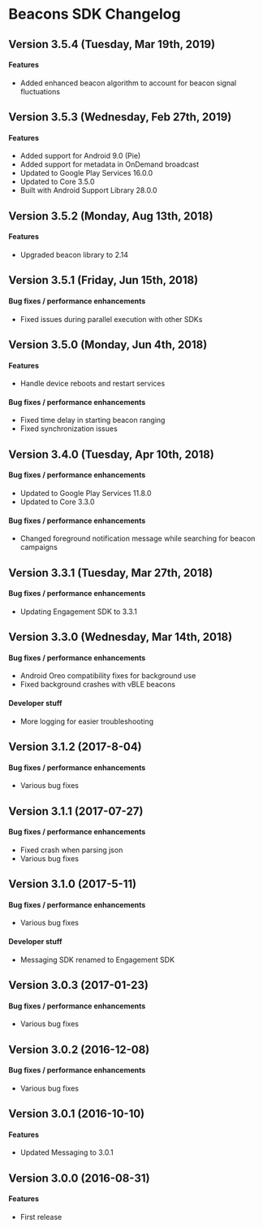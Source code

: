 # Beacons SDK Changelog
## Version 3.5.4 (Tuesday, Mar 19th, 2019)
#### Features
* Added enhanced beacon algorithm to account for beacon signal fluctuations

## Version 3.5.3 (Wednesday, Feb 27th, 2019)
#### Features
* Added support for Android 9.0 (Pie)
* Added support for metadata in OnDemand broadcast
* Updated to Google Play Services 16.0.0
* Updated to Core 3.5.0
* Built with Android Support Library 28.0.0

## Version 3.5.2 (Monday, Aug 13th, 2018)
#### Features
* Upgraded beacon library to 2.14

## Version 3.5.1 (Friday, Jun 15th, 2018)
#### Bug fixes / performance enhancements
* Fixed issues during parallel execution with other SDKs

## Version 3.5.0 (Monday, Jun 4th, 2018)
#### Features
* Handle device reboots and restart services

#### Bug fixes / performance enhancements
* Fixed time delay in starting beacon ranging
* Fixed synchronization issues

## Version 3.4.0 (Tuesday, Apr 10th, 2018)
#### Bug fixes / performance enhancements
* Updated to Google Play Services 11.8.0
* Updated to Core 3.3.0

#### Bug fixes / performance enhancements
* Changed foreground notification message while searching for beacon campaigns

## Version 3.3.1 (Tuesday, Mar 27th, 2018)
#### Bug fixes / performance enhancements
* Updating Engagement SDK to 3.3.1 

## Version 3.3.0 (Wednesday, Mar 14th, 2018)
#### Bug fixes / performance enhancements
* Android Oreo compatibility fixes for background use
* Fixed background crashes with vBLE beacons

#### Developer stuff
* More logging for easier troubleshooting

## Version 3.1.2 (2017-8-04)
#### Bug fixes / performance enhancements
* Various bug fixes

## Version 3.1.1 (2017-07-27)
#### Bug fixes / performance enhancements
* Fixed crash when parsing json
* Various bug fixes

## Version 3.1.0 (2017-5-11)
#### Bug fixes / performance enhancements
* Various bug fixes

#### Developer stuff
* Messaging SDK renamed to Engagement SDK

## Version 3.0.3 (2017-01-23)
#### Bug fixes / performance enhancements
* Various bug fixes

## Version 3.0.2 (2016-12-08)
#### Bug fixes / performance enhancements
* Various bug fixes

## Version 3.0.1 (2016-10-10)
#### Features
* Updated Messaging to 3.0.1

## Version 3.0.0 (2016-08-31)
#### Features
* First release
